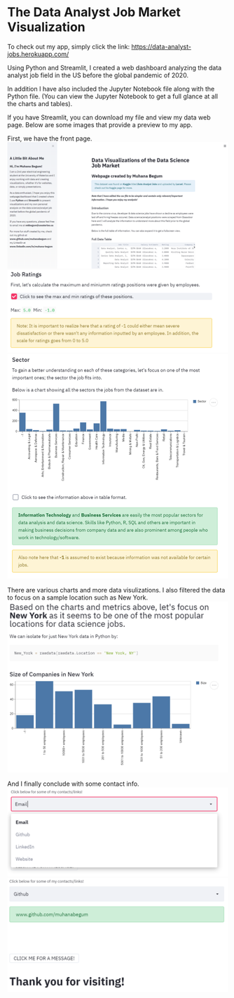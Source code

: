 # The Data Analyst Job Market Visualization
To check out my app, simply click the link: https://data-analyst-jobs.herokuapp.com/

Using Python and Streamlit, I created a web dashboard analyzing the data analyst job field in the US before the global pandemic of 2020. 

In addition I have also included the Jupyter Notebook file along with the Python file. (You can view the Jupyter Notebook to get a full glance at all the charts and tables). 

If you have Streamlit, you can download my file and view my data web page. Below are some images that provide a preview to my app. 

First, we have the front page. 
![image1](https://github.com/muhanabegum/DataScienceFieldAnalysis/blob/master/images/1.PNG)
![image2](https://github.com/muhanabegum/DataScienceFieldAnalysis/blob/master/images/2.PNG)
![image3](https://github.com/muhanabegum/DataScienceFieldAnalysis/blob/master/images/3.PNG)

There are various charts and more data visulizations. I also filtered the data to focus on a sample location such as New York. 
![image4](https://github.com/muhanabegum/DataScienceFieldAnalysis/blob/master/images/4.PNG)

And I finally conclude with some contact info. 
![image5](https://github.com/muhanabegum/DataScienceFieldAnalysis/blob/master/images/6.PNG)
![image5](https://github.com/muhanabegum/DataScienceFieldAnalysis/blob/master/images/5.PNG)

